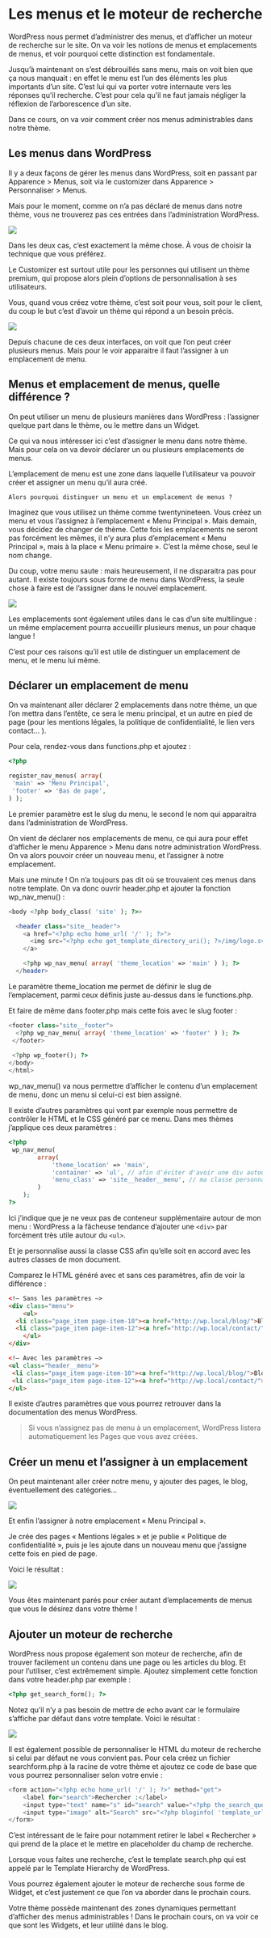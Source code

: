 # Les menus et le moteur de recherche

WordPress nous permet d’administrer des menus, et d’afficher un moteur de recherche sur le site. On va voir les notions de menus et emplacements de menus, et voir pourquoi cette distinction est fondamentale.

Jusqu’à maintenant on s’est débrouillés sans menu, mais on voit bien que ça nous manquait : en effet le menu est l’un des éléments les plus importants d’un site. C’est lui qui va porter votre internaute vers les réponses qu’il recherche. C’est pour cela qu’il ne faut jamais négliger la réflexion de l’arborescence d’un site.

Dans ce cours, on va voir comment créer nos menus administrables dans notre thème.

## Les menus dans WordPress

Il y a deux façons de gérer les menus dans WordPress, soit en passant par Apparence > Menus, soit via le customizer dans Apparence > Personnaliser > Menus.

Mais pour le moment, comme on n’a pas déclaré de menus dans notre thème, vous ne trouverez pas ces entrées dans l’administration WordPress.

![](https://capitainewp.io/wp-content/uploads/2019/02/creer-menu-wordpress-1600x1080.jpg.webp)

Dans les deux cas, c’est exactement la même chose. À vous de choisir la technique que vous préférez.

Le Customizer est surtout utile pour les personnes qui utilisent un thème premium, qui propose alors plein d’options de personnalisation à ses utilisateurs.

Vous, quand vous créez votre thème, c’est soit pour vous, soit pour le client, du coup le but c’est d’avoir un thème qui répond a un besoin précis.

![](https://capitainewp.io/wp-content/uploads/2019/02/customizer-wp-menus-1600x957.jpg.webp)

Depuis chacune de ces deux interfaces, on voit que l’on peut créer plusieurs menus. Mais pour le voir apparaitre il faut l’assigner à un emplacement de menu.

## Menus et emplacement de menus, quelle différence ?

On peut utiliser un menu de plusieurs manières dans WordPress : l’assigner quelque part dans le thème, ou le mettre dans un Widget.

Ce qui va nous intéresser ici c’est d’assigner le menu dans notre thème. Mais pour cela on va devoir déclarer un ou plusieurs emplacements de menus.

L’emplacement de menu est une zone dans laquelle l’utilisateur va pouvoir créer et assigner un menu qu’il aura créé.

    Alors pourquoi distinguer un menu et un emplacement de menus ?

Imaginez que vous utilisez un thème comme twentynineteen. Vous créez un menu et vous l’assignez à l’emplacement « Menu Principal ». Mais demain, vous décidez de changer de thème. Cette fois les emplacements ne seront pas forcément les mêmes, il n’y aura plus d’emplacement « Menu Principal », mais à la place « Menu primaire ». C’est la même chose, seul le nom change.

Du coup, votre menu saute : mais heureusement, il ne disparaitra pas pour autant. Il existe toujours sous forme de menu dans WordPress, la seule chose à faire est de l’assigner dans le nouvel emplacement.

![](https://capitainewp.io/wp-content/uploads/2019/02/definir-emplacement-menu-1600x516.jpg.webp)

Les emplacements sont également utiles dans le cas d’un site multilingue : un même emplacement pourra accueillir plusieurs menus, un pour chaque langue !

C’est pour ces raisons qu’il est utile de distinguer un emplacement de menu, et le menu lui même.

## Déclarer un emplacement de menu

On va maintenant aller déclarer 2 emplacements dans notre thème, un que l’on mettra dans l’entête, ce sera le menu principal, et un autre en pied de page (pour les mentions légales, la politique de confidentialité, le lien vers contact… ).

Pour cela, rendez-vous dans functions.php et ajoutez :

```php
<?php 

register_nav_menus( array(
 'main' => 'Menu Principal',
 'footer' => 'Bas de page',
) );
```

Le premier paramètre est le slug du menu, le second le nom qui apparaitra dans l’administration de WordPress.

On vient de déclarer nos emplacements de menu, ce qui aura pour effet d’afficher le menu Apparence > Menu dans notre administration WordPress. On va alors pouvoir créer un nouveau menu, et l’assigner à notre emplacement.

Mais une minute ! On n’a toujours pas dit où se trouvaient ces menus dans notre template. On va donc ouvrir header.php et ajouter la fonction wp_nav_menu() :

```php
<body <?php body_class( 'site' ); ?>>

  <header class="site__header">
    <a href="<?php echo home_url( '/' ); ?>">
      <img src="<?php echo get_template_directory_uri(); ?>/img/logo.svg" alt="Logo">
    </a>

    <?php wp_nav_menu( array( 'theme_location' => 'main' ) ); ?>
  </header>
  ```

Le paramètre theme_location me permet de définir le slug de l’emplacement, parmi ceux définis juste au-dessus dans le functions.php.

Et faire de même dans footer.php mais cette fois avec le slug footer :

```php
<footer class="site__footer">
  <?php wp_nav_menu( array( 'theme_location' => 'footer' ) ); ?>
 </footer>
  
 <?php wp_footer(); ?>
</body>
</html>
```

wp_nav_menu() va nous permettre d’afficher le contenu d’un emplacement de menu, donc un menu si celui-ci est bien assigné.

Il existe d’autres paramètres qui vont par exemple nous permettre de contrôler le HTML et le CSS généré par ce menu. Dans mes thèmes j’applique ces deux paramètres :

```php
<?php 
 wp_nav_menu( 
        array( 
            'theme_location' => 'main', 
            'container' => 'ul', // afin d'éviter d'avoir une div autour 
            'menu_class' => 'site__header__menu', // ma classe personnalisée 
        ) 
    ); 
?>
```

Ici j’indique que je ne veux pas de conteneur supplémentaire autour de mon menu : WordPress a la fâcheuse tendance d’ajouter une `<div>` par forcément très utile autour du `<ul>`.

Et je personnalise aussi la classe CSS afin qu’elle soit en accord avec les autres classes de mon document.

Comparez le HTML généré avec et sans ces paramètres, afin de voir la différence :

```html
<!– Sans les paramètres –>
<div class="menu">
    <ul>
  <li class="page_item page-item-10"><a href="http://wp.local/blog/">Blog</a></li>
  <li class="page_item page-item-12"><a href="http://wp.local/contact/">Contact</a></li>
    </ul>
</div>

<!– Avec les paramètres –>
<ul class="header__menu">
 <li class="page_item page-item-10"><a href="http://wp.local/blog/">Blog</a></li>
 <li class="page_item page-item-12"><a href="http://wp.local/contact/">Contact</a></li>
</ul>
```

Il existe d’autres paramètres que vous pourrez retrouver dans la documentation des menus WordPress.

> Si vous n’assignez pas de menu à un emplacement, WordPress listera automatiquement les Pages que vous avez créées.

## Créer un menu et l’assigner à un emplacement

On peut maintenant aller créer notre menu, y ajouter des pages, le blog, éventuellement des catégories…

![](https://capitainewp.io/wp-content/uploads/2019/02/creer-menu-wordpress-1600x1080.jpg.webp)

Et enfin l’assigner à notre emplacement « Menu Principal ».

Je crée des pages « Mentions légales » et je publie « Politique de confidentialité », puis je les ajoute dans un nouveau menu que j’assigne cette fois en pied de page.

Voici le résultat :

![](https://capitainewp.io/wp-content/uploads/2019/02/site-menus-1600x955.jpg.webp)

Vous êtes maintenant parés pour créer autant d’emplacements de menus que vous le désirez dans votre thème !

## Ajouter un moteur de recherche

WordPress nous propose également son moteur de recherche, afin de trouver facilement un contenu dans une page ou les articles du blog. Et pour l’utiliser, c’est extrêmement simple. Ajoutez simplement cette fonction dans votre header.php par exemple :

```php
<?php get_search_form(); ?>
```

Notez qu’il n’y a pas besoin de mettre de echo avant car le formulaire s’affiche par défaut dans votre template. Voici le résultat :

![](https://capitainewp.io/wp-content/uploads/2019/02/moteur-recherche-wordpress-1600x948.jpg.webp)

Il est également possible de personnaliser le HTML du moteur de recherche si celui par défaut ne vous convient pas. Pour cela créez un fichier searchform.php à la racine de votre thème et ajoutez ce code de base que vous pourrez personnaliser selon votre envie :

```php
<form action="<?php echo home_url( '/' ); ?>" method="get">
    <label for="search">Rechercher :</label>
    <input type="text" name="s" id="search" value="<?php the_search_query(); ?>" />
    <input type="image" alt="Search" src="<?php bloginfo( 'template_url' ); ?>/images/search.png" />
</form>
```

C’est intéressant de le faire pour notamment retirer le label « Rechercher » qui prend de la place et le mettre en placeholder du champ de recherche.

Lorsque vous faites une recherche, c’est le template search.php qui est appelé par le Template Hierarchy de WordPress.

Vous pourrez également ajouter le moteur de recherche sous forme de Widget, et c’est justement ce que l’on va aborder dans le prochain cours.

Votre thème possède maintenant des zones dynamiques permettant d’afficher des menus administrables ! Dans le prochain cours, on va voir ce que sont les Widgets, et leur utilité dans le blog.
